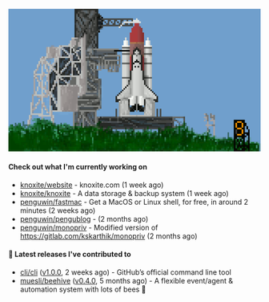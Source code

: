 ![](https://raw.githubusercontent.com/penguwin/penguwin/master/assets/shuttle.gif)

#### Check out what I'm currently working on

- [knoxite/website](https://github.com/knoxite/website) - knoxite.com (1 week ago)
- [knoxite/knoxite](https://github.com/knoxite/knoxite) - A data storage &amp; backup system (1 week ago)
- [penguwin/fastmac](https://github.com/penguwin/fastmac) - Get a MacOS or Linux shell, for free, in around 2 minutes (2 weeks ago)
- [penguwin/pengublog](https://github.com/penguwin/pengublog) -  (2 months ago)
- [penguwin/monopriv](https://github.com/penguwin/monopriv) - Modified version of https://gitlab.com/kskarthik/monopriv (2 months ago)

#### 🔭 Latest releases I've contributed to

- [cli/cli](https://github.com/cli/cli) ([v1.0.0](https://github.com/cli/cli/releases/tag/v1.0.0), 2 weeks ago) - GitHub’s official command line tool
- [muesli/beehive](https://github.com/muesli/beehive) ([v0.4.0](https://github.com/muesli/beehive/releases/tag/v0.4.0), 5 months ago) - A flexible event/agent &amp; automation system with lots of bees 🐝
